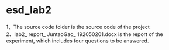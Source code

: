 # esd_lab2
1、The source code folder is the source code of the project<br/>
2、lab2_ report_ JuntaoGao_ 192050201.docx is the report of the experiment, which includes four questions to be answered.

